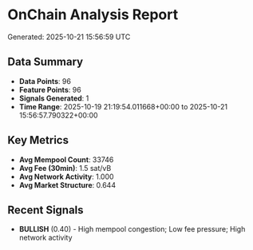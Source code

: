 # OnChain Analysis Report
Generated: 2025-10-21 15:56:59 UTC

## Data Summary
- **Data Points**: 96
- **Feature Points**: 96
- **Signals Generated**: 1
- **Time Range**: 2025-10-19 21:19:54.011668+00:00 to 2025-10-21 15:56:57.790322+00:00

## Key Metrics
- **Avg Mempool Count**: 33746
- **Avg Fee (30min)**: 1.5 sat/vB
- **Avg Network Activity**: 1.000
- **Avg Market Structure**: 0.644

## Recent Signals
- **BULLISH** (0.40) - High mempool congestion; Low fee pressure; High network activity
